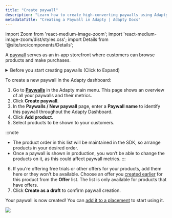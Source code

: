```yaml
---
title: "Create paywall"
description: "Learn how to create high-converting paywalls using Adapty’s Paywall Builder."
metadataTitle: "Creating a Paywall in Adapty | Adapty Docs"
---
```


import Zoom from 'react-medium-image-zoom';
import 'react-medium-image-zoom/dist/styles.css';
import Details from '@site/src/components/Details';

A [paywall](paywalls) serves as an in-app storefront where customers can browse products and make purchases.

<details>
   <summary>Before you start creating paywalls (Click to Expand)</summary>

   1. [Create at least one product](create-product).
2. (optional) [Create offer](create-offer).
</details>

To create a new paywall in the Adapty dashboard:

1. Go to [**Paywalls**](https://app.adapty.io/paywalls) in the Adapty main menu. This page shows an overview of all your paywalls and their metrics.
2. Click **Create paywall**.
3. In the **Paywalls / New paywall** page, enter a **Paywall name** to identify this paywall throughout the Adapty Dashboard.
4. Click **Add product**.
5. Select products to be shown to your customers. 

:::note
- The product order in this list will be maintained in the SDK, so arrange products in your desired order.  
- Once a paywall is shown in production, you won’t be able to change the products on it, as this could affect paywall metrics.
:::

6. If you're offering free trials or other offers for your products, add them here or they won't be available. Choose an offer you [created earlier](create-offer) for this product from the **Offer** list. The list is only available for products that have offers.
7. Click **Create as a draft** to confirm paywall creation.

Your paywall is now created! You can [add it to a placement](add-audience-paywall-ab-test) to start using it.

<Zoom>
  <img src={require('./img/create-paywall.gif').default}
  style={{
    border: '1px solid #727272', /* border width and color */
    width: '700px', /* image width */
    display: 'block', /* for alignment */
    margin: '0 auto' /* center alignment */
  }}
/>
</Zoom>